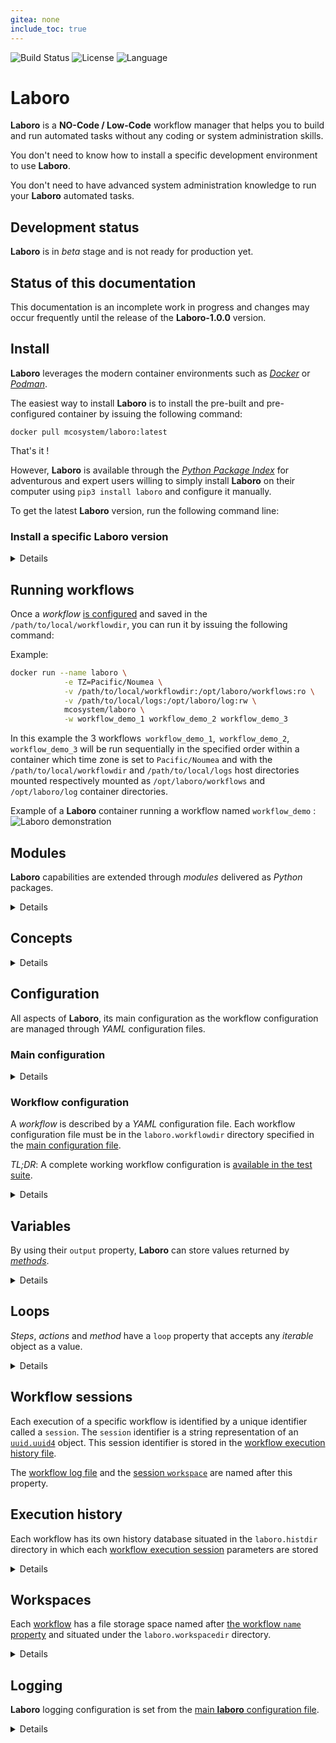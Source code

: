 ```yaml
---
gitea: none
include_toc: true
---
```

![Build Status](https://drone.mcos.nc/api/badges/laboro/laboro/status.svg) ![License](https://img.shields.io/static/v1?label=license&color=orange&message=MIT) ![Language](https://img.shields.io/static/v1?label=language&color=informational&message=Python)

# Laboro

**Laboro** is a **NO-Code / Low-Code** workflow manager that helps you to build and run automated tasks without any coding or system administration skills.

You don't need to know how to install a specific development environment to use **Laboro**.

You don't need to have advanced system administration knowledge to run your **Laboro** automated tasks.

## Development status

**Laboro** is in *beta* stage and is not ready for production yet.

## Status of this documentation

This documentation is an incomplete work in progress and changes may occur frequently until the release of the **Laboro-1.0.0** version.

## Install

**Laboro** leverages the modern container environments such as [*Docker*](https://www.docker.com/) or [*Podman*](https://podman.io/).

The easiest way to install **Laboro** is to install the pre-built and pre-configured container by issuing the following command:

```shell
docker pull mcosystem/laboro:latest
```

That's it !

However, **Laboro** is available through the [*Python Package Index*](https://pypi.org/project/laboro/) for adventurous and expert users willing to simply install **Laboro** on their computer using `pip3 install laboro` and configure it manually.

To get the latest **Laboro** version, run the following command line:

### Install a specific **Laboro** version

<details>
The **Laboro** version matches the *Python* **Laboro** package version.

Thus, to install **Laboro** in a specific version, use the corresponding tag:

```bash
docker pull mcosystem/laboro:1.0.0
```
</details>

## Running workflows

Once a *workflow* [is configured](#workflow-configuration) and saved in the `/path/to/local/workflowdir`, you can run it by issuing the following command:

Example:
```bash
docker run --name laboro \
            -e TZ=Pacific/Noumea \
            -v /path/to/local/workflowdir:/opt/laboro/workflows:ro \
            -v /path/to/local/logs:/opt/laboro/log:rw \
            mcosystem/laboro \
            -w workflow_demo_1 workflow_demo_2 workflow_demo_3
```

In this example the 3 workflows` workflow_demo_1`,` workflow_demo_2`,` workflow_demo_3` will be run sequentially in the specified order within a container which time zone is set to `Pacific/Noumea` and with the `/path/to/local/workflowdir` and `/path/to/local/logs` host directories mounted respectively mounted as `/opt/laboro/workflows` and `/opt/laboro/log` container directories.


Example of a **Laboro** container running a workflow named `workflow_demo` :
![Laboro demonstration](./media/demo.svg)


## Modules

**Laboro** capabilities are extended through *modules* delivered as *Python* packages.
<details>

### Available Modules

Not documented yet.

### Code your own module

Not documented yet.

#### Write the module specification

Not documented yet.
</details>

## Concepts

<details>

**Laboro** lays on 5 fundamental concepts: [*workflow*](#workflow), [*packages*](#package), [*steps*](#step), [*actions*](#action), [*method*](#method).

Each of these concepts are described in technical details in the [*configuration section*](#configuration).

### Workflow

A **workflow** is a set of [*packages*](#package) and [*steps*](#step). Basically it is the container that embed all the tasks needed that you want to achieve by running it.

#### Package

A **package** is a package in the way *Python*, the programming language underlying **Laboro**, call the deliverable set of code that can be installed.

**Laboro** itself is a *Python* package.

#### Step

A **step** is a set of [*actions*](#action). It describes all actions in that set and the condition in which they will be executed.

#### Action

**Laboro** relies on the **Python** programming language which is an *object oriented programming language*.

This type of languages propose some abstract representation called *objects* that have some *properties* and *methods*.

An object configured with specific parameters is called an *instance* and by calling the *methods* of an instance, you can execute the code that resides inside these methods.

An **action** is the description of an *instance*, its parameters and the condition in which its method will be be executed.

More on that in the [*workflow configuration section*](#workflow-configuration).

#### Method

As seen in the above [*Action section*](#action), a *method* is a description of an *object method*, its parameters and the condition in which it will be be executed.

</details>

## Configuration

All aspects of **Laboro**, its main configuration as the workflow configuration are managed through *YAML* configuration files.

### Main configuration

<details>
The default global configuration file is `/etc/laboro/laboro.yml`. This file is provided by the **Laboro** container image and should not be modified.

However, this file is auto-generated **at build time** from the parameters given to container build command. Passing parameters at build time ascertains that all needed directories are created with the expected permissions (See the [container/README.md](./container/README.md) for further details on the available configuration parameters and how to build a custom **Laboro** container image).

Even if **Laboro** is a container based application, modification of the default global configuration file outside build time (i.e. by mounting a container volume at run time) is not expected nor supported.

If you choose to do so, please, don't forget to create the directories according to your configuration file and apply the right permissions to them.

Example of global configuration file:
```YAML
---
laboro:
  histdir: /opt/laboro/log/hist
  workspacedir: /opt/laboro/workspaces
  workflowdir:  /opt/laboro/workflows
  log:
    dir:  /opt/laboro/log
    level: INFO
```
</details>

### Workflow configuration

A *workflow* is described by a *YAML* configuration file. Each workflow configuration file must be in the `laboro.workflowdir` directory specified in the [main configuration file](#main-configuration).

*TL;DR*: A complete working workflow configuration is [available in the test suite](./tests/files/workflow_demo.yml).

<details>
A *workflow* has the following properties:

- `name`: The name of the workflow. A simple string identifying your workflow
- `packages`: A list of *Python* packages that should be installed before running the workflow. All python packages listed here will be installed prior to workflow execution.
To prevent abusive and hazardous package installation, each package name **must** match the following regular expression `^laboro_.*`.
- `workspace`: A section which has a unique key `delete_on_exit` that accepts a boolean value. If set to `True`, the [workspace](#workspace) will be deleted at the end of the workflow.
- `steps`: A list of [*step*](#step-1). Steps will be executed sequentially in the specified order.


Example:

```YAML
---
name: Demo workflow
packages:
  - laboro_demo
workspace:
  delete_on_exit: True
steps:
  - ...
```

In this example the *Python* package `laboro_demo` will be installed prior to the execution of the workflow named `Demo workflow`. When the workflow end, the workspace associated with it and all its content will be deleted.

#### Step

A step has the following properties:

- `name`: The name of the step. A string that **should** be unique in the steps list.
- `loop`: Optional. The description of an iterable object (a list or a dictionary) on which the step will be repeated. If no `loop` property is defined, the step will be executed only once. See the (*Loops* section)(#loops) for further details on loops.
- `when`: Optional. The string representation of an expression that **must** evaluates as a boolean. The result of the evaluation of this expression will be used as a condition to the step execution. See the (*Conditional execution* section)(#conditional-execution) for further details on conditional executions.
- `actions`: A list of [*action*](#action-1). Actions will be executed sequentially in the specified order.

Example:

```YAML
name: Step 1
  loop:
    - Nobody
    - expects
    - 'the Spanish Inquisition !'
    - spam
    - spam
    - spam
  when: "$step_item$ != 'spam'"
  actions:
    - ...
```

In this example the step named `Step 1` will loop over all values declared in its loop property and will be executed only when the [**step loop variable**](#loops) `$step_item$` will have any value different than `spam`.

See [the variables section](#variables) for further details on how to use variables.

#### Action

An *action* has the following properties:

- `name`: A string specifying the name of the action. This name **should** be unique in the workflow.
- `loop`: Optional. The description of an iterable object (a list or a dictionary) on which the acton will be repeated. If no `loop` property is defined, the action will be executed only once. See the (*Loops* section)(#loops) for further details on loops.
- `when`: Optional. The string representation of an expression that **must** evaluates as a boolean. The result of the evaluation of this expression will be used as a condition to the action execution. See the (*Conditional execution* section)(#conditional-execution) for further details on conditional executions.
- `instance`: the description of the [*instance*](#instance)

Example:

```YAML
name: Action 1
when: '$step_item$ != "spam"'
instance:
  ...
```
In this example the action named `Action 1` will be executed when the [**step loop variable**](#loops) `$step_item$` will have any other value than `spam`.

See [the variables section](#variables) for further details on how to use variables.

#### Instance

An *instance* describes how an object will be instantiated. It has the following properties:

- `name`: A string specifying the name of the instance. This name **should** be unique in the workflow and will be used as the variable name in which the *instance* will be stored. Multiple instance declaration with the same name property will override each other and the last declared within the execution scope will be kept.
- `module`: The *Python* module in which the object *class* can be found. This module must be available (see [*packages*](#workflow-configuration)) will be imported.
- `class`: A string specifying the *class* of the object to be instantiated. The specified class **must** be part of the specified *module*.
- `args`: Optional. A dictionary representation of the arguments that will be used for the object instantiation. This dictionary **must** use the expected argument names as keys, and the argument values as value. The `args` property can be omitted if no argument is necessary to the method call.
- `instantiate`: A boolean. If set to `True`, the object will be instantiated and the instance stored in the variable named after the `name` property. If set to `False`, the object will not be instantiated and all methods will be called upon the the object previously stored in the variable named after the `name` property. This allow instance reutilization across steps or actions.
- `methods`: A list of all methods that should be executed. Methods will be executed sequentially in the specified order.

Example:

```YAML
instance:
  name: my_demo
  module: laboro_demo
  class: Demo
  args:
    is_demo: True
    name: Demo Class
    password: p455w0rD_01
    list_only: True
    demo_list:
      - Laboro
      - Rocks
  instantiate: True
  methods:
    - ...
```

In this example, the module name `laboro_demo` will be imported, an object of the class `laboro_demo.Demo` will be instantiated withe the arguments `is_demo`, `name`, `password`, `list_only` and `demo_list`. The resulting instance will be stored in a variable called `my_demo`.

See [the variables section](#variables) for further details on how to use variables.

#### Method

A *method* has the following properties:

- `name`: A string specifying the method name. This name **must** be the method name as declared in the *instance* object class source code.
- `loop`: Optional. The description of an iterable object (a list or a dictionary) on which the method will be repeated. If no `loop` property is defined, the method will be executed only once. See the (*Loops* section)(#loops) for further details on loops.
- `when`: Optional. The string representation of an expression that **must** evaluates as a boolean. The result of the evaluation of this expression will be used as a condition to the method execution. See the (*Conditional execution* section)(#conditional-execution) for further details on conditional executions.
- `args`: Optional. A dictionary representation of the arguments that will be passed to the method. This dictionary **must** use the expected argument names as keys, and the argument values as value. The `args` property can be omitted if no argument is necessary to the method call.
- `output`: A string specifying a variable name in which the return value of the method will be stored. If no output property is specified the return value of the method will be lost.

Example:

```YAML
name: get_title
loop: $store$books
when: $method_item$['author'] == "Plato"
args:
  title: $method_item$
output: book_title
```

In this example the method `get_title` will be executed for each item stored in the `books` variable and when *method loop variable* `author` item value is "*Plato*".
The argument name passed to the method is `title` and its value is the value of the  *method loop variable*.

The value returned by the `get_title` method will be stored in a variable named `book_title`.

See [the variables section](#variables) for further details on how to use variables.

</details>

## Variables

By using their `output` property, **Laboro** can store values returned by [*methods*](#method-1).

<details>
Once stored, a variable is available on **the whole workflow scope** and can be used in any subsequent property including `loop` and `when` properties).

Calling a variable in a loop is done by prefixing its name by `$store$`.

Example:

```YAML
methods:
  - name: get_books
    output: books
  - name: get_title
    loop: $store$books
    when: $method_item$['author'] == "Plato"
    args:
      title: $method_item$
    output: book_title
```

In this example the return value of the `get_books` method is stored in the `books` variable and then used:
- As a `get_title` [*method loop iterable*](#loops).
- As part of the execution condition of the method `get_title`.
</details>

## Loops

*Steps*, *actions* and *method* have a `loop` property that accepts any *iterable* object as a value.

<details>
When the `loop` property is set, a specific variable will store each item in the *iterable* object for each execution.

The specific variable name depends on the object the `loop` property is set:

| Object | Loop variable | Call syntax     |
| ------ | ------------- | --------------- |
| Step   | `step_item`   | `$step_item$`   |
| Action | `action_item` | `$action_item$` |
| Method | `method_item` | `$method_item$` |

Once stored, a loop variable is available **for all objects within and beneath its declaration level** and can be used in any subsequent property including `loop` and `when` properties).

Example:

```YAML
steps:
  - name: Step 1
    loop:
      - item1: Nobody
        item2: expects
        item3: 'the Spanish Inquisition !'
      - item1: spam
        item2: spam
        item3: spam
    actions:
      - name: Action 1
        when: '$step_item$["item3"] != "spam"'
        instance:
          name: my_instance
          module: laboro_fake.submodule
          class: FakeObject
          instantiate: True
          methods:
            - name: get_arg_value
              args:
                argument: $step_item$
```

In this example, a list containing two dictionaries is declared as a *step loop iterable*.
When the step is executed, the step variable `step_item` will get the value of each of the dictionary making it available for all actions is the step.
</details>

## Workflow sessions

Each execution of a specific workflow is identified by a unique identifier called a `session`. The `session` identifier is a string representation of an [`uuid.uuid4`](https://docs.python.org/3/library/uuid.html?highlight=uuid#uuid.uuid4) object. This session identifier is stored in the [workflow execution history file](#execution-history).

The [workflow log file](#logging) and the [session `workspace`](#workspaces) are named after this property.

## Execution history

Each workflow has its own history database situated in the `laboro.histdir` directory in which each [workflow execution session](#workflows-session) parameters are stored

<details>
The default `laboro.histdir` value is `/opt/laboro/log/hist`.

This history database is a *sqlite3* database named after the [workflow `name` property](#workflow-configuration).

For each workflow execution the following data are stored:
- The workflow name
- The [workflow session id](#workflows-sessions)
- The workflow start date as a timestamp
- The workflow end date as a timestamp
- The workflow execution time in a human readable format
- The workflow parameters as a dictionary representation
- The exit code: 0 if exited without error, a detailed error message otherwise.
</details>

## Workspaces

Each [workflow](#workflows) has a file storage space named after [the workflow `name` property](#workflow-configuration) and situated under the `laboro.workspacedir` directory.

<details>
For each workflow execution a sub-directory named after the [workflow session id](#workflow-sessions) is created under the main workflow directory. Any [**Laboro** modules](#modules) can use this *workspace* to store file for later use within the workflow.

**Note*:* When the [`workspace.delete_on_exit` workflow property](#workspace) is set to `True`, the `workspace` and its content is deleted at the end of the workflow execution even when the workflow exit on error.

```
-+- workspacedir/
      |
      +- my_workflow_1/
      |    |
      |    +- workflow_1_session_1/
      |    |    |
      |    |    + file_1
      |    |
      |    +- workflow_1_session_2/
      |         |
      |         + file_1
      |
      +- my_workflow_2/
           |
           +- workflow_2_session_1/
           |    |
           |    + file_1
           |
           +- workflow_ 2_session_2/

```
</details>

## Logging

**Laboro** logging configuration is set from the [main **laboro** configuration file](#main-configuration).

<details>
The default container configuration set the "${LABORO_LOGDIR}" variable to ``/var/log/laboro`` so the log directory can be easily mounted at runtime from the host with the following command:

```bash
docker run --name laboro \
           -e TZ=Pacific/Noumea \
           -v /path/to/local/workflowdir:/opt/laboro/workflows:ro \
           -v /path/to/local/logdir:/var/log/laboro:rw \
           mcosystem/laboro \
           -w my_workflow_1 my_workflow_2
```

All workflows logs are stored in the ``laboro.log.dir`` directory and each [workflow](#workflows) has a specific directory where its session logs will be stored.

```
-+- logdir/
     |
     +- my_workflow_1/
     |    |
     |    +- workflow_1_session_1.log
     |    |
     |    +- workflow_1_session_2.log
     |
       +- my_workflow_2/
            |
            +- workflow_2_session_1.log
```

### Log levels

Log level is a [workflow configuration](#main-configuration) and must be set to one of the following values:

| Log levels   |
| ------------ |
| `DEBUG`      |
| `INFO`       |
| `WARNING`    |
| `ERROR`      |
| `CRITICAL`   |


### Secrets management

Not documented yet.

### Log date and time

The default time zone of the **Laboro** container image is `UTC`.

This can be changed by setting the desired time zone setting by using the `TZ` environment variable to the container.

Example:
```shell
docker run --name laboro \
            -e TZ=Pacific/Noumea \
            -v /path/to/local/workflowdir:/opt/laboro/workflows:ro \
            -v /path/to/local/logs:/opt/laboro/log:rw \
            mcosystem/laboro \
            -w workflow_demo
```

</details>
